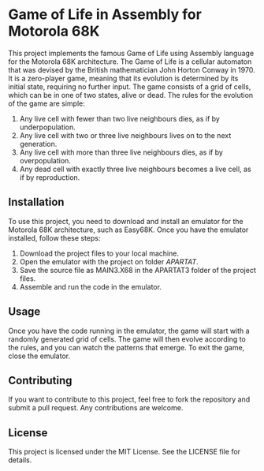 # Game of Life in Assembly for Motorola 68K
This project implements the famous Game of Life using Assembly language for the Motorola 68K architecture. The Game of Life is a cellular automaton that was devised by the British mathematician John Horton Conway in 1970. It is a zero-player game, meaning that its evolution is determined by its initial state, requiring no further input. The game consists of a grid of cells, which can be in one of two states, alive or dead. The rules for the evolution of the game are simple:

1. Any live cell with fewer than two live neighbours dies, as if by underpopulation.
2. Any live cell with two or three live neighbours lives on to the next generation.
3. Any live cell with more than three live neighbours dies, as if by overpopulation.
4. Any dead cell with exactly three live neighbours becomes a live cell, as if by reproduction.

## Installation
To use this project, you need to download and install an emulator for the Motorola 68K architecture, such as Easy68K. Once you have the emulator installed, follow these steps:

1. Download the project files to your local machine.
2. Open the emulator with the project on folder *APARTAT*.
3. Save the source file as MAIN3.X68 in the APARTAT3 folder of the project files.
4. Assemble and run the code in the emulator.

## Usage
Once you have the code running in the emulator, the game will start with a randomly generated grid of cells. The game will then evolve according to the rules, and you can watch the patterns that emerge. To exit the game, close the emulator.

## Contributing
If you want to contribute to this project, feel free to fork the repository and submit a pull request. Any contributions are welcome.

## License
This project is licensed under the MIT License. See the LICENSE file for details.
